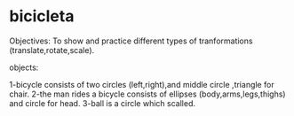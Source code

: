 # bicicleta
Objectives:
To show and practice different types of tranformations (translate,rotate,scale).

objects:

1-bicycle consists of two circles (left,right),and middle circle  ,triangle for chair.
2-the man rides a bicycle consists of ellipses (body,arms,legs,thighs) and circle for head.
3-ball is a circle which scalled.
